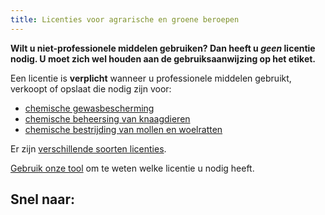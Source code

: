 ```yaml
---
title: Licenties voor agrarische en groene beroepen
---
```

**Wilt u niet-professionele middelen gebruiken? Dan heeft u _geen_ licentie nodig. U moet zich wel houden aan de gebruiksaanwijzing op het etiket.**

Een licentie is **verplicht** wanneer u professionele middelen gebruikt, verkoopt of opslaat die nodig zijn voor:

* [chemische gewasbescherming](/licenties/welke-licenties-zijn-er/gewasbescherming)
* [chemische beheersing van knaagdieren](/licenties/welke-licenties-zijn-er/knaagdierbeheersing)
* [chemische bestrijding van mollen en woelratten](/licenties/welke-licenties-zijn-er/bestrijding-mollen-en-woelratten)

Er zijn [verschillende soorten licenties](/licenties/welke-licenties-zijn-er).

[Gebruik onze tool](/licenties/welke-licentie-heb-ik-nodig) om te weten welke licentie u nodig heeft.

## Snel naar:

<link-container>
<link-button link='{"name": "Welke licenties zijn er?","url": "/licenties/welke-licenties-zijn-er"}' ></link-button>
<link-button link='{"name": "Welke licentie heb ik nodig?","url": "/licenties/welke-licentie-heb-ik-nodig"}' ></link-button>
<link-button link='{"name": "Licentie aanvragen","url": "/licenties/licentie-aanvragen"}' ></link-button>
<link-button link='{"name": "Licentie verlengen","url": "/licenties/licentie-verlengen"}' ></link-button>
